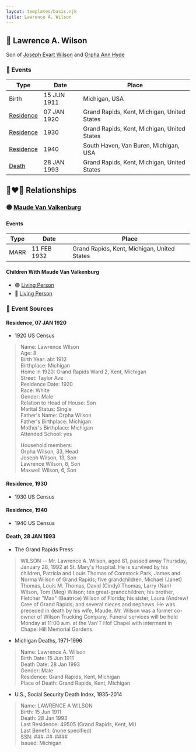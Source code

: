 ```yaml
---
layout: templates/basic.njk
title: Lawrence A. Wilson
---
```

## 🔵 Lawrence A. Wilson

Son of [Joseph Evart Wilson](/people/5/57306025) and [Orpha Ann Hyde](/people/6/63932813)

### 📆 Events

Type | Date | Place
------ | ------ | ------
Birth | 15 JUN 1911 | Michigan, USA
[Residence](#event-1) | 07 JAN 1920 | Grand Rapids, Kent, Michigan, United States
[Residence](#event-2) | 1930 | Grand Rapids, Kent, Michigan, United States
[Residence](#event-3) | 1940 | South Haven, Van Buren, Michigan, USA
[Death](#event-4) | 28 JAN 1993 | Grand Rapids, Kent, Michigan, United States

## 👩‍❤️‍👨 Relationships

### 🟣 [Maude Van Valkenburg](/people/4/43859609)

#### Events

Type | Date | Place
------ | ------ | ------
MARR | 11 FEB 1932 | Grand Rapids, Kent, Michigan, United States
#### Children With Maude Van Valkenburg
* 🟣 [Living Person](/people/1/19809296)
* 🔵 [Living Person](/people/4/44847084)
### 📰 Event Sources

#### <a id="event-1"></a> Residence, 07 JAN 1920
* 1920 US Census
>   
  > Name: Lawrence Wilson  
  > Age: 8  
  > Birth Year: abt 1912  
  > Birthplace: Michigan  
  > Home in 1920: Grand Rapids Ward 2, Kent, Michigan  
  > Street: Taylor Ave  
  > Residence Date: 1920  
  > Race: White  
  > Gender: Male  
  > Relation to Head of House: Son  
  > Marital Status: Single  
  > Father's Name: Orpha Wilson  
  > Father's Birthplace: Michigan  
  > Mother's Birthplace: Michigan  
  > Attended School: yes  
  >   
  > Household members:  
  > Orpha Wilson, 33, Head  
  > Joseph Wilson, 13, Son  
  > Lawrence Wilson, 8, Son  
  > Maxwell Wilson, 6, Son

#### <a id="event-2"></a> Residence, 1930
* 1930 US Census

#### <a id="event-3"></a> Residence, 1940
* 1940 US Census

#### <a id="event-4"></a> Death, 28 JAN 1993
* The Grand Rapids Press
>   
  > WILSON -- Mr. Lawrence A. Wilson, aged 81, passed away Thursday, January 28, 1992 at St. Mary's Hospital. He is survived by his children, Patricia and Louis Thomas of Comstock Park, James and Norma Wilson of Grand Rapids; five grandchildren, Michael (Janet) Thomas, Louis M. Thomas, David (Cindy) Thomas, Larry (Nan) Wilson, Tom (Meg) Wilson; ten great-grandchildren; his brother, Fletcher "Max" (Beatrice) Wilson of Florida; his sister, Laura (Andrew) Cree of Grand Rapids; and several nieces and nephews. He was preceded in death by his wife, Maude. Mr. Wilson was a former co-owner of Wilson Trucking Company. Funeral services will be held Monday at 11:00 a.m. at the Van'T Hof Chapel with interment in Chapel Hill Memorial Gardens.
* Michigan Deaths, 1971-1996
>   
  > Name:  Lawrence A. Wilson  
  > Birth Date: 15 Jun 1911  
  > Death Date: 28 Jan 1993  
  > Gender: Male  
  > Residence: Grand Rapids, Kent, Michigan  
  > Place of Death: Grand Rapids, Kent, Michigan
* U.S., Social Security Death Index, 1935-2014
>   
  > Name: LAWRENCE A WILSON  
  > Birth: 15 Jun 1911  
  > Death: 28 Jan 1993  
  > Last Residence: 49505 (Grand Rapids, Kent, MI)  
  > Last Benefit: (none specified)  
  > SSN: ###-##-####  
  > Issued: Michigan